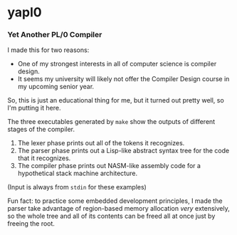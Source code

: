 # yapl0
### Yet Another PL/0 Compiler

I made this for two reasons:
* One of my strongest interests in all of computer science is compiler design.
* It seems my university will likely not offer the Compiler Design course in my upcoming senior year.

So, this is just an educational thing for me, but it turned out pretty well, so I'm putting it here.

The three executables generated by `make` show the outputs of different stages of the compiler.

1. The lexer phase prints out all of the tokens it recognizes.
2. The parser phase prints out a Lisp-like abstract syntax tree for the code that it recognizes.
3. The compiler phase prints out NASM-like assembly code for a hypothetical stack machine architecture.

(Input is always from `stdin` for these examples)

Fun fact: to practice some embedded development principles,
I made the parser take advantage of region-based memory allocation *very* extensively,
so the whole tree and all of its contents can be freed all at once just by freeing the root.
